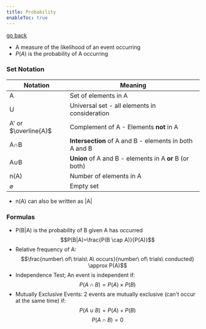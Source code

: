 ```yaml
---
title: Probability
enableToc: true
---
```


[go back](Subjects/Methods.md)

- A measure of the likelihood of an event occurring
- $P(A)$ is the probability of A occurring

### Set Notation
| Notation             | Meaning                                                 |
| -------------------- | ------------------------------------------------------- |
| A                    | Set of elements in A                                    |
| U                    | Universal set - all elements in consideration           |
| A' or $\overline{A}$ | Complement of A - Elements **not** in A                 |
| A$\cap$B             | **Intersection** of A and B - elements in both A and B  |
| A$\cup$B             | **Union** of A and B - elements in A **or** B (or both) |
| n(A)                 | Number of elements in A                                 |
| $\varnothing$        | Empty set                                               ||                                                         |

- n(A) can also be written as |A|

### Formulas
- P(B|A) is the probability of B given A has occurred
$$P(B|A)=\frac{P(B \cap A)}{P(A)}$$
- Relative frequency of A:
$$\frac{number\ of\ trials\ A\ occurs}{number\ of\ trials\ conducted} \approx P(A)$$
- Independence Test; An event is independent if: $$P(A\cap B)=P(A)\times P(B)$$
- Mutually Exclusive Events: 2 events are mutually exclusive (can't occur at the same time) if: $$P(A\cup B)=P(A)+P(B)$$$$P(A \cap B)=0$$ 

